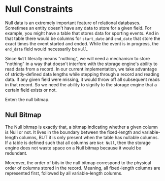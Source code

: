 # Null Constraints

Null data is an extremely important feature of relational databases. Sometimes an entity doesn't have any data to store for a given field. For example, you might have a table that stores data for sporting events. And in that table there would be columns for `start_date` and `end_date` that store the exact times the event started and ended. While the event is in progress, the `end_date` field would necessarily be `Null`.

Since `Null` literally means "nothing", we will need a mechanism to store "nothing" in a way that doesn't interfere with the storage engine's ability to read data from a record. In our current implementation, we take advantage of strictly-defined data lengths while stepping through a record and reading data. If any given field were missing, it would throw off all subsequent reads in that record. So we need the ability to signify to the storage engine that a certain field exists or not.

Enter: the null bitmap.

## Null Bitmap

The Null bitmap is exactly that, a bitmap indicating whether a given column is Null or not. It lives in the boundary between the fixed-length and variable-length columns, BUT it is only present when the table has nullable columns. If a table is defined such that all columns are `Not Null`, then the storage engine does not waste space on a Null bitmap because it would be redundant.

Moreover, the order of bits in the null bitmap correspond to the physical order of columns stored in the record. Meaning, all fixed-length columns are represented first, followed by all variable-length columns.